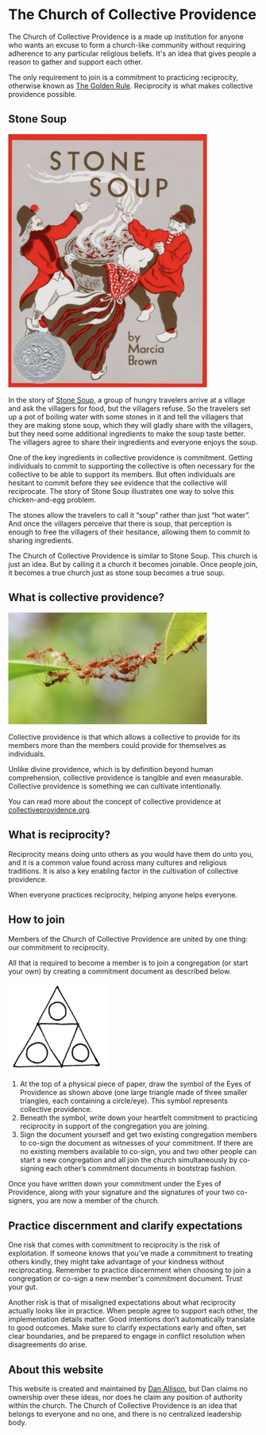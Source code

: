 # The Church of Collective Providence

The Church of Collective Providence is a made up institution for anyone who wants an excuse to form a church-like community without requiring adherence to any particular religious beliefs. It's an idea that gives people a reason to gather and support each other.

The only requirement to join is a commitment to practicing reciprocity, otherwise known as [The Golden Rule](https://en.wikipedia.org/wiki/Golden_Rule). Reciprocity is what makes collective providence possible.

## Stone Soup

<img src="stone-soup.jpg" width="400px">

In the story of [Stone Soup](https://en.wikipedia.org/wiki/Stone_Soup), a group of hungry travelers arrive at a village and ask the villagers for food, but the villagers refuse. So the travelers set up a pot of boiling water with some stones in it and tell the villagers that they are making stone soup, which they will gladly share with the villagers, but they need some additional ingredients to make the soup taste better. The villagers agree to share their ingredients and everyone enjoys the soup. 

One of the key ingredients in collective providence is commitment. Getting individuals to commit to supporting the collective is often necessary for the collective to be able to support its members. But often individuals are hesitant to commit before they see evidence that the collective will reciprocate. The story of Stone Soup illustrates one way to solve this chicken-and-egg problem.

The stones allow the travelers to call it “soup” rather than just “hot water”. And once the villagers perceive that there is soup, that perception is enough to free the villagers of their hesitance, allowing them to commit to sharing ingredients.

The Church of Collective Providence is similar to Stone Soup. This church is just an idea. But by calling it a church it becomes joinable. Once people join, it becomes a true church just as stone soup becomes a true soup.

## What is collective providence?

<img src="ant-bridge.jpg" width="400px">

Collective providence is that which allows a collective to provide for its members more than the members could provide for themselves as individuals.

Unlike divine providence, which is by definition beyond human comprehension, collective providence is tangible and even measurable. Collective providence is something we can cultivate intentionally.

You can read more about the concept of collective providence at [collectiveprovidence.org](https://collectiveprovidence.org).

## What is reciprocity?

Reciprocity means doing unto others as you would have them do unto you, and it is a common value found across many cultures and religious traditions. It is also a key enabling factor in the cultivation of collective providence. 

When everyone practices reciprocity, helping anyone helps everyone.

## How to join

Members of the Church of Collective Providence are united by one thing: our commitment to reciprocity. 

All that is required to become a member is to join a congregation (or start your own) by creating a commitment document as described below.

<img src="eyes-of-providence.png" width="200px">

1. At the top of a physical piece of paper, draw the symbol of the Eyes of Providence as shown above (one large triangle made of three smaller triangles, each containing a circle/eye). This symbol represents collective providence.
2. Beneath the symbol, write down your heartfelt commitment to practicing reciprocity in support of the congregation you are joining.
3. Sign the document yourself and get two existing congregation members to co-sign the document as witnesses of your commitment. If there are no existing members available to co-sign, you and two other people can start a new congregation and all join the church simultaneously by co-signing each other’s commitment documents in bootstrap fashion.

Once you have written down your commitment under the Eyes of Providence, along with your signature and the signatures of your two co-signers, you are now a member of the church.

## Practice discernment and clarify expectations

One risk that comes with commitment to reciprocity is the risk of exploitation. If someone knows that you’ve made a commitment to treating others kindly, they might take advantage of your kindness without reciprocating. Remember to practice discernment when choosing to join a congregation or co-sign a new member's commitment document. Trust your gut.

Another risk is that of misaligned expectations about what reciprocity actually looks like in practice. When people agree to support each other, the implementation details matter. Good intentions don’t automatically translate to good outcomes. Make sure to clarify expectations early and often, set clear boundaries, and be prepared to engage in conflict resolution when disagreements do arise.

## About this website

This website is created and maintained by [Dan Allison](https://danallison.info), but Dan claims no ownership over these ideas, nor does he claim any position of authority within the church. The Church of Collective Providence is an idea that belongs to everyone and no one, and there is no centralized leadership body.
